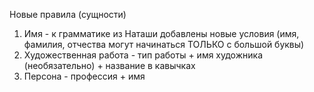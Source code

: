 Новые правила (сущности)

1) Имя - к грамматике из Наташи добавлены новые условия (имя, фамилия, отчества могут начинаться ТОЛЬКО с большой буквы)
2) Художественная работа - тип работы + имя художника (необязательно) + название в кавычках
3) Персона - профессия + имя
